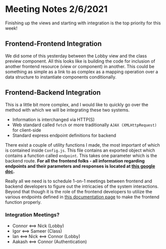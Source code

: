 # Meeting Notes 2/6/2021
Finishing up the views and starting with integration is the top priority for this week!

## Frontend-Frontend Integration
We did some of this yesterday between the Lobby view and the class preview component. All this looks like is building the code for inclusion of another frontend resource (view or component) in another. This could be something as simple as a link to as complex as a mapping operation over a data structure to instantiate components conditionally.

## Frontend-Backend Integration
This is a little bit more complex, and I would like to quickly go over the method with which we will be integrating these two systems.
* Information is interchanged via HTTP(S)
* Web standard called `fetch` or more traditionally `AJAX (XMLHttpRequest)` for client-side
* Standard express endpoint definitions for backend

There exist a couple of utility functions I made, the most important of which is contained inside `Config.js`. This file contains an exported object which contains a function called `endpoint`. This takes one parameter which is the backend route. **For all the frontend folks - all information regarding endpoints and their parameters and responses is located at [this google doc](https://docs.google.com/document/d/1zMg6Oa5fZiS6xxUOb6NDL9Fcb83zdYf47SndXzATZG4/edit).**

Really all we need is to schedule 1-on-1 meetings between frontend and backend developers to figure out the intricacies of the system interactions. Beyond that though it is the role of the frontend developers to utilize the various endpoints defined in [this documentation page](https://docs.google.com/document/d/1zMg6Oa5fZiS6xxUOb6NDL9Fcb83zdYf47SndXzATZG4/edit) to make the frontend function properly.

### Integration Meetings?
* Connor ⟺ Nick (Lobby)
* Igor ⟺ Sameer (Class)
* Ian ⟺ Nick ⟺ Connor (Lobby)
* Aakash ⟺ Connor (Authentication)
